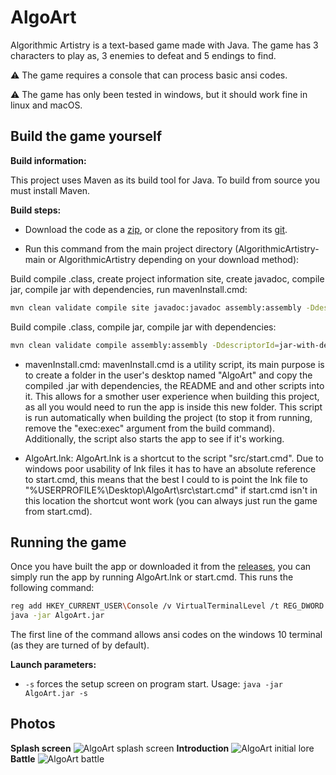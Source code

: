 # AlgoArt

Algorithmic Artistry is a text-based game made with Java. The game has 3 characters to play as, 3 enemies to defeat and 5 endings to find.  

⚠ The game requires a console that can process basic ansi codes.

⚠ The game has only been tested in windows, but it should work fine in linux and macOS.


## Build the game yourself

**Build information:**

This project uses Maven as its build tool for Java. To build from source you must install Maven.

**Build steps:**

- Download the code as a [zip](https://github.com/psikoo/AlgorithmicArtistry/archive/refs/heads/main.zip), or clone the repository from its [git](https://github.com/psikoo/AlgorithmicArtistry.git).

- Run this command from the main project directory (AlgorithmicArtistry-main or AlgorithmicArtistry depending on your download method):

Build compile .class, create project information site, create javadoc, compile jar, compile jar with dependencies, run mavenInstall.cmd:

```bash
mvn clean validate compile site javadoc:javadoc assembly:assembly -DdescriptorId=jar-with-dependencies exec:exec
```

Build compile .class, compile jar, compile jar with dependencies:
```bash
mvn clean validate compile assembly:assembly -DdescriptorId=jar-with-dependencies
```

- mavenInstall.cmd:
mavenInstall.cmd is a utility script, its main purpose is to create a folder in the user's desktop named "AlgoArt" and copy the compiled .jar with dependencies, the README and and other scripts into it. This allows for a smother user experience when building this project, as all you would need to run the app is inside this new folder. This script is run automatically when building the project (to stop it from running, remove the "exec:exec" argument from the build command). Additionally, the script also starts the app to see if it's working.

- AlgoArt.lnk:
AlgoArt.lnk is a shortcut to the script "src/start.cmd". Due to windows poor usability of lnk files it has to have an absolute reference to start.cmd, this means that the best I could to is point the lnk file to "%USERPROFILE%\Desktop\AlgoArt\src\start.cmd" if start.cmd isn't in this location the shortcut wont work (you can always just run the game from start.cmd).

## Running the game

Once you have built the app or downloaded it from the [releases](https://github.com/psikoo/AlgorithmicArtistry/releases), you can simply run the app by running AlgoArt.lnk or start.cmd. This runs the following command: 

```bash
reg add HKEY_CURRENT_USER\Console /v VirtualTerminalLevel /t REG_DWORD /d 0x00000001 /f >NUL
java -jar AlgoArt.jar
```
The first line of the command allows ansi codes on the windows 10 terminal (as they are turned of by default).

**Launch parameters:**

- `-s` forces the setup screen on program start. Usage: `java -jar AlgoArt.jar -s`

## Photos

**Splash screen**
![AlgoArt splash screen](https://i.imgur.com/3PvDz9B.png)
**Introduction**
![AlgoArt initial lore](https://i.imgur.com/mIpPTPG.png)
**Battle**
![AlgoArt battle](https://i.imgur.com/AYlWiS7.png)
